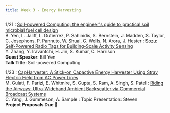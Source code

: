 ```yaml
---
title: Week 3 - Energy Harvesting
---
```



1/21
: [Soil-powered Computing: the engineer's guide to practical soil microbial fuel cell design](https://dl.acm.org/doi/abs/10.1145/3631410)<br /> B. Yen, L. Jaliff, L. Gutierrez, P. Sahinidis, S. Bernstein, J. Madden, S. Taylor, C. Josephons, P. Pannuto, W. Shuai, G. Wells, N. Arora, J. Hester
: [Sozu: Self-Powered Radio Tags for Building-Scale Activity Sensing](https://www.witechlab.com/papers/sozu-uist2019.pdf)<br /> Y. Zhang, Y. Iravantchi, H. Jin, S. Kumar, C. Harrison <br />
**Guest Speaker**: Bill Yen <br />
**Talk Title**: Soil-powered Computing 

1/23
: [CapHarvester: A Stick-on Capactive Energy Harvester Using Stray Electric Field from AC Power Lines](https://ubicomplab.cs.washington.edu/pdfs/capharvester.pdf)<br /> M. Gulati, F. Parizi, E. Whitmire, S. Gupta, S. Ram, A. Singh, S. Patel
: [Riding the Airways: Ultra-Wideband Ambient Backscatter via Commercial Broadcast Systems](https://theisclab.com/docs/2017_INFOCOM_UWB-Backscatter_Yang.pdf)<br /> C. Yang, J. Gummeson, A. Sample 
: Topic Presentation: Steven <br />
**Project Proposals Due** <span>&#x1F4E2;</span> 

